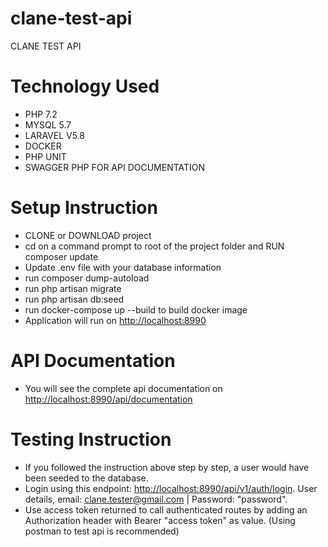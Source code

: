 # clane-test-api

CLANE TEST API

# Technology Used
- PHP 7.2
- MYSQL 5.7
- LARAVEL V5.8
- DOCKER
- PHP UNIT
- SWAGGER PHP FOR API DOCUMENTATION

# Setup Instruction
- CLONE or DOWNLOAD project
- cd on a command prompt to root of the project folder and RUN composer update
- Update .env file with your database information
- run composer dump-autoload
- run php artisan migrate
- run php artisan db:seed
- run docker-compose up --build to build docker image
- Application will run on [http://localhost:8990](http://localhost:8990)

# API Documentation
- You will see the complete api documentation on [http://localhost:8990/api/documentation](http://localhost:8990/api/documentation)

# Testing Instruction
- If you followed the instruction above step by step, a user would have been seeded to the database.
- Login using this endpoint: [http://localhost:8990/api/v1/auth/login](http://localhost:8990/api/v1/auth/login). User details, 
  email: clane.tester@gmail.com | Password: "password".
- Use access token returned to call authenticated routes by adding an Authorization header with Bearer "access token" as         value. (Using postman to test api is recommended)